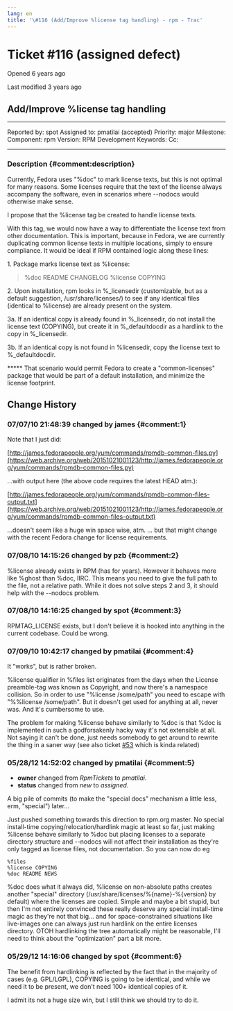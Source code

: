 ```yaml
---
lang: en
title: '\#116 (Add/Improve %license tag handling) - rpm - Trac'
---
```


Ticket \#116 (assigned defect)
==============================

Opened 6 years ago

Last modified 3 years ago

Add/Improve %license tag handling
---------------------------------

  -------------- ------- -------------- ---------------------
  Reported by:   spot    Assigned to:   pmatilai (accepted)
  Priority:      major   Milestone:     
  Component:     rpm     Version:       RPM Development
  Keywords:              Cc:            
                                        
  -------------- ------- -------------- ---------------------

### Description {#comment:description}

Currently, Fedora uses \"%doc\" to mark license texts, but this is not
optimal for many reasons. Some licenses require that the text of the
license always accompany the software, even in scenarios where \--nodocs
would otherwise make sense.

I propose that the %license tag be created to handle license texts.

With this tag, we would now have a way to differentiate the license text
from other documentation. This is important, because in Fedora, we are
currently duplicating common license texts in multiple locations, simply
to ensure compliance. It would be ideal if RPM contained logic along
these lines:

1\. Package marks license text as %license:

> %doc README CHANGELOG %license COPYING

2\. Upon installation, rpm looks in %\_licensedir (customizable, but as
a default suggestion, /usr/share/licenses/) to see if any identical
files (identical to %license) are already present on the system.

3a. If an identical copy is already found in %\_licensedir, do not
install the license text (COPYING), but create it in %\_defaultdocdir as
a hardlink to the copy in %\_licensedir.

3b. If an identical copy is not found in %licensedir, copy the license
text to %\_defaultdocdir.

\*\*\*\*\* That scenario would permit Fedora to create a
\"common-licenses\" package that would be part of a default
installation, and minimize the license footprint.

Change History
--------------

### 07/07/10 21:48:39 changed by james {#comment:1}

Note that I just did:

[http://james.fedorapeople.org/yum/commands/rpmdb-common-files.py](https://web.archive.org/web/20151021001123/http://james.fedorapeople.org/yum/commands/rpmdb-common-files.py)

\...with output here (the above code requires the latest HEAD atm.):

[http://james.fedorapeople.org/yum/commands/rpmdb-common-files-output.txt](https://web.archive.org/web/20151021001123/http://james.fedorapeople.org/yum/commands/rpmdb-common-files-output.txt)

\...doesn\'t seem like a huge win space wise, atm. \... but that might
change with the recent Fedora change for license requirements.

### 07/08/10 14:15:26 changed by pzb {#comment:2}

%license already exists in RPM (has for years). However it behaves more
like %ghost than %doc, IIRC. This means you need to give the full path
to the file, not a relative path. While it does not solve steps 2 and 3,
it should help with the \--nodocs problem.

### 07/08/10 14:16:25 changed by spot {#comment:3}

RPMTAG\_LICENSE exists, but I don\'t believe it is hooked into anything
in the current codebase. Could be wrong.

### 07/09/10 10:42:17 changed by pmatilai {#comment:4}

It \"works\", but is rather broken.

%license qualifier in %files list originates from the days when the
License preamble-tag was known as Copyright, and now there\'s a
namespace collision. So in order to use \"%license /some/path\" you need
to escape with \"%%license /some/path\". But it doesn\'t get used for
anything at all, never was. And it\'s cumbersome to use.

The problem for making %license behave similarly to %doc is that %doc is
implemented in such a godforsakenly hacky way it\'s not extensible at
all. Not saying it can\'t be done, just needs somebody to get around to
rewrite the thing in a saner way (see also ticket
[\#53](53 "[RFE] Allow %doc(type) documentation file flagging (new)")
which is kinda related)

### 05/28/12 14:52:02 changed by pmatilai {#comment:5}

-   **owner** changed from *RpmTickets* to *pmatilai*.
-   **status** changed from *new* to *assigned*.

A big pile of commits (to make the \"special docs\" mechanism a little
less, erm, \"special\") later\...

Just pushed something towards this direction to rpm.org master. No
special install-time copying/relocation/hardlink magic at least so far,
just making %license behave similarly to %doc but placing licenses to a
separate directory structure and \--nodocs will not affect their
installation as they\'re only tagged as license files, not
documentation. So you can now do eg

    %files
    %license COPYING
    %doc README NEWS

%doc does what it always did, %license on non-absolute paths creates
another \"special\" directory (/usr/share/licenses/%{name}-%{version} by
default) where the licenses are copied. Simple and maybe a bit stupid,
but then I\'m not entirely convinced these really deserve any special
install-time magic as they\'re not that big\... and for
space-constrained situations like live-images one can always just run
hardlink on the entire licenses directory. OTOH hardlinking the tree
automatically might be reasonable, I\'ll need to think about the
\"optimization\" part a bit more.

### 05/29/12 14:16:06 changed by spot {#comment:6}

The benefit from hardlinking is reflected by the fact that in the
majority of cases (e.g. GPL/LGPL), COPYING is going to be identical, and
while we need it to be present, we don\'t need 100+ identical copies of
it.

I admit its not a huge size win, but I still think we should try to do
it.
